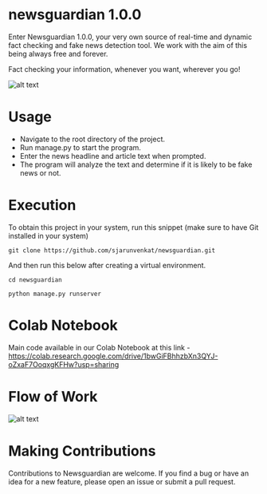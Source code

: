 # newsguardian 1.0.0

Enter Newsguardian 1.0.0, your very own source of real-time and dynamic fact checking and fake news detection tool. We work with the aim of this being always free and forever.

Fact checking your information, whenever you want, wherever you go!



![alt text](https://raw.githubusercontent.com/sjarunvenkat/newsguardian/main/newsguardian%20welcome%20page.png)




# Usage
* Navigate to the root directory of the project.
* Run manage.py to start the program.
* Enter the news headline and article text when prompted.
* The program will analyze the text and determine if it is likely to be fake news or not.

# Execution

To obtain this project in your system, run this snippet (make sure to have Git installed in your system)
```
git clone https://github.com/sjarunvenkat/newsguardian.git
```
And then run this below after creating a virtual environment.
```
cd newsguardian
```

```
python manage.py runserver
```
# Colab Notebook

Main code available in our Colab Notebook at this link - https://colab.research.google.com/drive/1bwGiFBhhzbXn3QYJ-oZxaF7OoqxgKFHw?usp=sharing

# Flow of Work
![alt text](https://raw.githubusercontent.com/sjarunvenkat/newsguardian/main/Flowchart%20-%20newsguardian_.jpg)

# Making Contributions
Contributions to Newsguardian are welcome. If you find a bug or have an idea for a new feature, please open an issue or submit a pull request.
